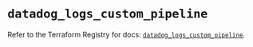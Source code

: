 # `datadog_logs_custom_pipeline`

Refer to the Terraform Registry for docs: [`datadog_logs_custom_pipeline`](https://registry.terraform.io/providers/datadog/datadog/3.40.0/docs/resources/logs_custom_pipeline).
